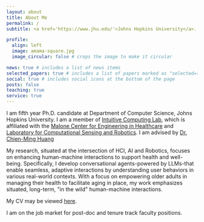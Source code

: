 ```yaml
---
layout: about
title: About Me
permalink: /
subtitle: <a href='https://www.jhu.edu/'>Johns Hopkins University</a>. Balimore, MD, USA. 

profile:
  align: left
  image: amama-square.jpg
  image_circular: false # crops the image to make it circular

news: true # includes a list of news items
selected_papers: true # includes a list of papers marked as "selected={true}"
social: true # includes social icons at the bottom of the page
posts: false
teaching: true
service: true
---
```


I am fifth year Ph.D. candidate at Department of Computer Science, Johns Hopkins University. I am a member of [Intuitive Computing Lab](https://intuitivecomputing.github.io/), which is affiliated with the [Malone Center for Engineering  in Healthcare](https://malonecenter.jhu.edu/) and [Laboratory for Computational Sensing and Robotics](https://lcsr.jhu.edu/). I am advised by [Dr. Chien-Ming Huang](https://www.cs.jhu.edu/~cmhuang/)

My research, situated at the intersection of HCI, AI and Robotics, focuses on enhancing human-machine interactions to support health and well-being. Specifically, I develop conversational agents-powered by LLMs-that enable seamless, adaptive interactions by understanding user behaviors in various real-world contexts. With a focus on empowering older adults in managing their health to facilitate aging in place, my work emphasizes situated, long-term, "in the wild" human-machine interactions.

My CV may be viewed <a href="https://amamamahmood.github.io/assets/pdf/CV-Amama-Mahmood.pdf" target="_blank" rel="noopener noreferrer">here</a>.


I am on the job market for post-doc and tenure track faculty positions.

